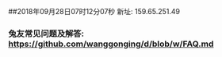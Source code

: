 ##2018年09月28日07时12分07秒 新址: 159.65.251.49
### 兔友常见问题及解答: https://github.com/wanggonging/d/blob/w/FAQ.md
